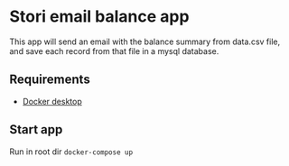 # Stori email balance app

This app will send an email with the balance summary from data.csv file, and save each record from that file in a mysql database.

## Requirements

- [Docker desktop](https://docs.docker.com/desktop/)

## Start app

Run in root dir
`docker-compose up`
